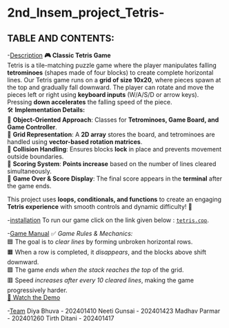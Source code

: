 # 2nd_Insem_project_Tetris-


## TABLE AND CONTENTS:

-[Description](#Description)
**🎮 Classic Tetris Game**  
Tetris is a tile-matching puzzle game where the player manipulates falling **tetrominoes** (shapes made of four blocks) to create complete horizontal lines. Our Tetris game runs on a **grid of size 10x20**, where pieces spawn at the top and gradually fall downward. The player can rotate and move the pieces left or right using **keyboard inputs** (W/A/S/D or arrow keys). Pressing **down accelerates** the falling speed of the piece.  
🛠 **Implementation Details:**  
🔹 **Object-Oriented Approach**: Classes for **Tetrominoes, Game Board, and Game Controller**.  
🔹 **Grid Representation**: A **2D array** stores the board, and tetrominoes are handled using **vector-based rotation matrices**.  
🔹 **Collision Handling**: Ensures blocks **lock** in place and prevents movement outside boundaries.  
🔹 **Scoring System**: **Points increase** based on the number of lines cleared simultaneously.  
🔹 **Game Over & Score Display**: The final score appears in the **terminal** after the game ends.  

This project uses **loops, conditionals, and functions** to create an engaging **Tetris experience** with smooth controls and dynamic difficulty! 🚀

-[installation](#installation)
To run our game click on the link given below :
[`tetris.cpp`](./tetris.cpp).  

-[Game Manual](#Game-Manual)
✅ *Game Rules & Mechanics:*  
🟦 The goal is to *clear lines* by forming unbroken horizontal rows.  
🟧 When a row is completed, it *disappears*, and the blocks above shift downward.  
🟩 The game *ends when the stack reaches the top* of the grid.  
🟥 Speed *increases after every 10 cleared lines*, making the game progressively harder.  
[🎥 Watch the Demo]()



-[Team](#Team)
Diya Bhuva    - 202401410
Neeti Gunsai  - 202401423
Madhav Parmar - 202401260
Tirth Ditani  - 202401417

